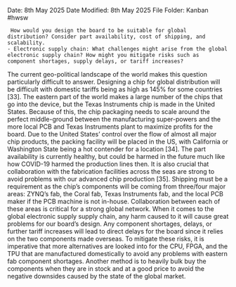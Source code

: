 Date: 8th May 2025
Date Modified: 8th May 2025
File Folder: Kanban
#hwsw 

```ad-summary
 How would you design the board to be suitable for global distribution? Consider part availability, cost of shipping, and scalability.
- Electronic supply chain: What challenges might arise from the global electronic supply chain? How might you mitigate risks such as component shortages, supply delays, or tariff increases?
```

The current geo-political landscape of the world makes this question particularly difficult to answer. Designing a chip for global distribution will be difficult with domestic tariffs being as high as 145% for some countries [33].  The eastern part of the world makes a large number of the chips that go into the device, but the Texas Instruments chip is made in the United States. Because of this, the chip packaging needs to scale around the perfect middle-ground between the manufacturing super-powers and the more local PCB and Texas Instruments plant to maximize profits for the board. Due to the United States’ control over the flow of almost all major chip products, the packing facility will be placed in the US, with California or Washington State being a hot contender for a location [34]. The part availability is currently healthy, but could be harmed in the future much like how COVID-19 harmed the production lines then. It is also crucial that collaboration with the fabrication facilities across the seas are strong to avoid problems with our advanced chip production [35]. Shipping must be a requirement as the chip’s components will be coming from three/four major areas: ZYNQ’s fab, the Coral fab, Texas Instruments fab, and the local PCB maker if the PCB machine is not in-house. Collaboration between each of these areas is critical for a strong global network. When it comes to the global electronic supply supply chain, any harm caused to it will cause great problems for our board’s design. Any component shortages, delays, or further tariff increases will lead to direct delays for the board since it relies on the two components made overseas. To mitigate these risks, it is imperative that more alternatives are looked into for the CPU, FPGA, and the TPU that are manufactured domestically to avoid any problems with eastern fab component shortages. Another method is to heavily bulk buy the components when they are in stock and at a good price to avoid the negative downsides caused by the state of the global market.